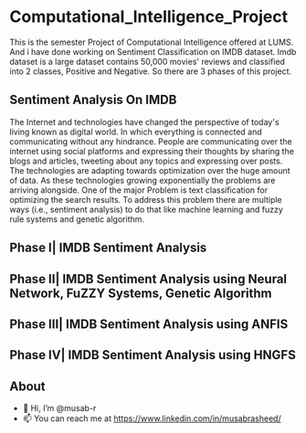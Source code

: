 # Computational_Intelligence_Project

This is the semester Project of Computational Intelligence offered at LUMS. And i have done working on Sentiment Classification on IMDB dataset. Imdb dataset is a large dataset contains 50,000 movies' reviews and classified into 2 classes, Positive and Negative. So there are 3 phases of this project.

## Sentiment Analysis On IMDB 

The Internet and technologies have changed the perspective of today's living known as digital world. In which everything is connected and communicating without any hindrance. People are communicating over the internet using social platforms and expressing their thoughts by sharing the blogs and articles, tweeting about any topics and expressing over posts. The technologies are adapting towards optimization over the huge amount of data. As these technologies growing exponentially the problems are arriving alongside. One of the major Problem is text classification for optimizing the search results. To address this problem there are multiple ways (i.e., sentiment analysis) to do that like machine learning and fuzzy rule systems and genetic algorithm. 

## Phase I| IMDB Sentiment Analysis



## Phase II| IMDB Sentiment Analysis using Neural Network, FuZZY Systems, Genetic Algorithm



## Phase III| IMDB Sentiment Analysis using ANFIS



## Phase IV| IMDB Sentiment Analysis using HNGFS 



## About
- 👋 Hi, I’m @musab-r
- 📫 You can reach me at https://www.linkedin.com/in/musabrasheed/ 
